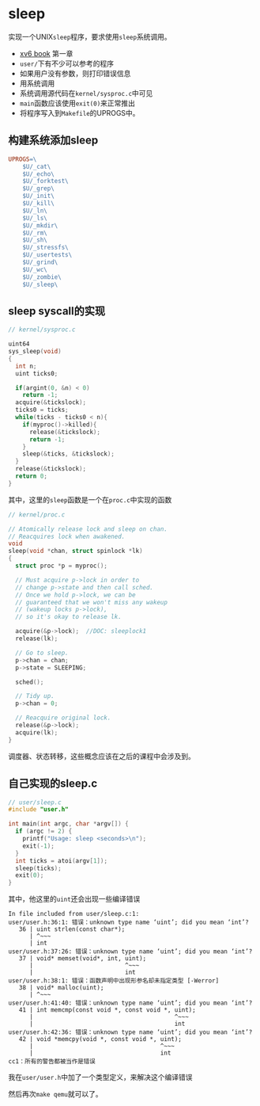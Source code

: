 # sleep

实现一个UNIX`sleep`程序，要求使用`sleep`系统调用。

* [xv6 book](https://pdos.csail.mit.edu/6.828/2021/xv6/book-riscv-rev2.pdf) 第一章
* `user/`下有不少可以参考的程序
* 如果用户没有参数，则打印错误信息
* 用系统调用
* 系统调用源代码在`kernel/sysproc.c`中可见
* `main`函数应该使用`exit(0)`来正常推出
* 将程序写入到`Makefile`的UPROGS中。


## 构建系统添加sleep

```Makefile
UPROGS=\
	$U/_cat\
	$U/_echo\
	$U/_forktest\
	$U/_grep\
	$U/_init\
	$U/_kill\
	$U/_ln\
	$U/_ls\
	$U/_mkdir\
	$U/_rm\
	$U/_sh\
	$U/_stressfs\
	$U/_usertests\
	$U/_grind\
	$U/_wc\
	$U/_zombie\
	$U/_sleep\
```


## sleep syscall的实现

```C
// kernel/sysproc.c

uint64
sys_sleep(void)
{
  int n;
  uint ticks0;

  if(argint(0, &n) < 0)
    return -1;
  acquire(&tickslock);
  ticks0 = ticks;
  while(ticks - ticks0 < n){
    if(myproc()->killed){
      release(&tickslock);
      return -1;
    }
    sleep(&ticks, &tickslock);
  }
  release(&tickslock);
  return 0;
}
```

其中，这里的`sleep`函数是一个在`proc.c`中实现的函数

```C
// kernel/proc.c

// Atomically release lock and sleep on chan.
// Reacquires lock when awakened.
void
sleep(void *chan, struct spinlock *lk)
{
  struct proc *p = myproc();

  // Must acquire p->lock in order to
  // change p->state and then call sched.
  // Once we hold p->lock, we can be
  // guaranteed that we won't miss any wakeup
  // (wakeup locks p->lock),
  // so it's okay to release lk.

  acquire(&p->lock);  //DOC: sleeplock1
  release(lk);

  // Go to sleep.
  p->chan = chan;
  p->state = SLEEPING;

  sched();

  // Tidy up.
  p->chan = 0;

  // Reacquire original lock.
  release(&p->lock);
  acquire(lk);
}

```

调度器、状态转移，这些概念应该在之后的课程中会涉及到。


## 自己实现的sleep.c

```C
// user/sleep.c
#include "user.h"

int main(int argc, char *argv[]) {
  if (argc != 2) {
    printf("Usage: sleep <seconds>\n");
    exit(-1);
  }
  int ticks = atoi(argv[1]);
  sleep(ticks);
  exit(0);
}
```

其中，他这里的`uint`还会出现一些编译错误

```
In file included from user/sleep.c:1:
user/user.h:36:1: 错误：unknown type name ‘uint’; did you mean ‘int’?
   36 | uint strlen(const char*);
      | ^~~~
      | int
user/user.h:37:26: 错误：unknown type name ‘uint’; did you mean ‘int’?
   37 | void* memset(void*, int, uint);
      |                          ^~~~
      |                          int
user/user.h:38:1: 错误：函数声明中出现形参名却未指定类型 [-Werror]
   38 | void* malloc(uint);
      | ^~~~
user/user.h:41:40: 错误：unknown type name ‘uint’; did you mean ‘int’?
   41 | int memcmp(const void *, const void *, uint);
      |                                        ^~~~
      |                                        int
user/user.h:42:36: 错误：unknown type name ‘uint’; did you mean ‘int’?
   42 | void *memcpy(void *, const void *, uint);
      |                                    ^~~~
      |                                    int
cc1：所有的警告都被当作是错误
```


我在`user/user.h`中加了一个类型定义，来解决这个编译错误


然后再次`make qemu`就可以了。